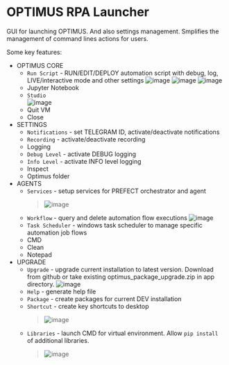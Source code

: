 # OPTIMUS RPA Launcher
GUI for launching OPTIMUS.  And also settings management.
Smplifies the management of command lines actions for users.

Some key features:
- OPTIMUS CORE
  - `Run Script` - RUN/EDIT/DEPLOY automation script with debug, log, LIVE/interactive mode and other settings
    ![image](https://github.com/user-attachments/assets/d04f07e8-f7e1-448c-ac77-92a7856fda56)
    ![image](https://github.com/user-attachments/assets/36b3a549-e4b2-430d-82c1-2f11000ae471)
    ![image](https://github.com/user-attachments/assets/c80f2910-78f5-47ce-8e78-7987ce271f5c)  
  - Jupyter Notebook
  - `Studio`  
    ![image](https://github.com/user-attachments/assets/1965b4b1-5e77-4463-b0f7-a21607f76623)  
  - Quit VM
  - Close
- SETTINGS
  - `Notifications` - set TELEGRAM ID, activate/deactivate notifications
  - `Recording`  - activate/deactivate recording
  - Logging
  - `Debug Level` - activate DEBUG logging
  - `Info Level`  - activate INFO level logging
  - Inspect
  - Optimus folder
- AGENTS
  - `Services`  - setup services for PREFECT orchestrator and agent
    > ![image](https://github.com/user-attachments/assets/53ddc5c8-1ded-4a71-88a3-939a7840ae9f)  
  - `Workflow`  - query and delete automation flow executions
    ![image](https://github.com/user-attachments/assets/52fc62c0-36fb-4716-a774-f0fefbe61838)  
  - `Task Scheduler`  - windows task scheduler to manage specific automation job flows
  - CMD
  - Clean
  - Notepad
- UPGRADE
  - `Upgrade`   - upgrade current installation to latest version.  Download from github or take existing optimus_package_upgrade.zip in app directory.
    ![image](https://github.com/user-attachments/assets/b48596bd-d193-4ce1-ad38-a05a9ebb7007)  
  - `Help`      - generate help file
  - `Package`   - create packages for current DEV installation 
  - `Shortcut`  - create key shortcuts to desktop  
    > ![image](https://github.com/user-attachments/assets/c66bc51f-2fcd-4b47-a094-6db267096236)
  - `Libraries` - launch CMD for virtual environment.  Allow `pip install` of additional libraries.
    > ![image](https://github.com/user-attachments/assets/64e60619-8106-49c2-9e9b-4c03de3000d2)





